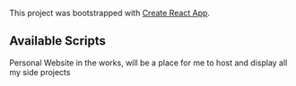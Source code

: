 This project was bootstrapped with [Create React App](https://github.com/facebook/create-react-app).

## Available Scripts

Personal Website in the works, will be a place for me to host and display all my side projects
